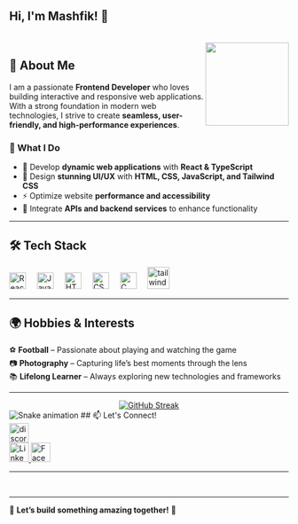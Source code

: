 <h2 align="left">Hi, I'm Mashfik! 👋</h2>

<br clear="both">

<img align="right" height="150" src="https://media0.giphy.com/media/v1.Y2lkPTc5MGI3NjExY3JubXBwbzBzN29uN3dqNXl6OGt5Znc2c3A1Nml5N240NzE5Y3gzNiZlcD12MV9pbnRlcm5hbF9naWZfYnlfaWQmY3Q9Zw/zOvBKUUEERdNm/giphy.gif"  />

## 🚀 About Me  
I am a passionate **Frontend Developer** who loves building interactive and responsive web applications. With a strong foundation in modern web technologies, I strive to create **seamless, user-friendly, and high-performance experiences**.  

### 🌟 What I Do  
- 🔹 Develop **dynamic web applications** with **React & TypeScript**  
- 🎨 Design **stunning UI/UX** with **HTML, CSS, JavaScript, and Tailwind CSS**  
- ⚡ Optimize website **performance and accessibility**  
- 🔧 Integrate **APIs and backend services** to enhance functionality  

---

## 🛠️ Tech Stack  

<div align="left">
  <img src="https://cdn.jsdelivr.net/gh/devicons/devicon/icons/react/react-original.svg" height="30" alt="React" />
  <img width="12" />
  <img src="https://cdn.jsdelivr.net/gh/devicons/devicon/icons/javascript/javascript-original.svg" height="30" alt="JavaScript" />
  <img width="12" />
  <img src="https://cdn.jsdelivr.net/gh/devicons/devicon/icons/html5/html5-original.svg" height="30" alt="HTML5" />
  <img width="12" />
  <img src="https://cdn.jsdelivr.net/gh/devicons/devicon/icons/css3/css3-original.svg" height="30" alt="CSS3" />
  <img width="12" />
  <img src="https://cdn.jsdelivr.net/gh/devicons/devicon/icons/c/c-original.svg" height="30" alt="C" />
  <img width="12" />
  <img src="https://www.vectorlogo.zone/logos/tailwindcss/tailwindcss-icon.svg" alt="tailwind" width="40" height="40"/>
  <img width="12" />
  </div>

---

## 🌍 Hobbies & Interests  
⚽ **Football** – Passionate about playing and watching the game  
📷 **Photography** – Capturing life’s best moments through the lens  
📚 **Lifelong Learner** – Always exploring new technologies and frameworks  

---
<div align="center">
  <a href="https://git.io/streak-stats">
    <img src="https://nirzak-streak-stats.vercel.app?user=Mashfik007&theme=dark&hide_border=true&border_radius=8.7&date_format=M%20j%5B%2C%20Y%5D&card_width=517" alt="GitHub Streak" />
  </a>
</div>


<img src="https://raw.githubusercontent.com/Mashfik007/Mashfik007/output/snake.svg" alt="Snake animation" />
## 📫 Let's Connect!  

<div align="left">
  <img src="https://img.shields.io/static/v1?message=Discord&logo=discord&label=&color=7289DA&logoColor=white&labelColor=&style=for-the-badge" height="35" alt="discord logo"  />
  
  <br />
  <a href="https://www.linkedin.com/in/webwizardry-hq-65b274332/" target="_blank">
    <img src="https://img.shields.io/static/v1?message=LinkedIn&logo=linkedin&label=&color=0077B5&logoColor=white&labelColor=&style=for-the-badge" height="35" alt="LinkedIn"  />
  </a>
  <a href="https://www.facebook.com/profile.php?id=61561131275129" target="_blank">
    <img src="https://img.shields.io/static/v1?message=Facebook&logo=facebook&label=&color=1877F2&logoColor=white&labelColor=&style=for-the-badge" height="35" alt="Facebook"  />
  </a>
</div>

---

<br clear="both">



---

🚀 **Let’s build something amazing together!** 🚀  
